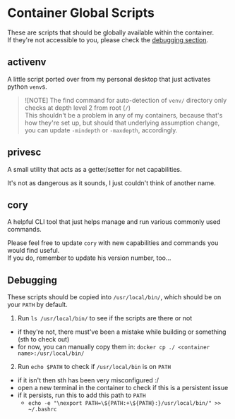 # Container Global Scripts

These are scripts that should be globally available within the container.\
If they're not accessible to you, please check the [debugging section](#debugging).

## activenv

A little script ported over from my personal desktop that just activates python `venv`s.

>![NOTE]
>The find command for auto-detection of `venv/` directory only checks at depth level 2 from root (`/`)\
>This shouldn't be a problem in any of my containers, because that's how they're set up, but should that underlying assumption change, you can update `-mindepth` or `-maxdepth`, accordingly.

## privesc

A small utility that acts as a getter/setter for net capabilities.

It's not as dangerous as it sounds, I just couldn't think of another name.

## cory

A helpful CLI tool that just helps manage and run various commonly used commands.

Please feel free to update `cory` with new capabilities and commands you would find useful.\
If you do, remember to update his version number, too...

## Debugging

These scripts should be copied into `/usr/local/bin/`, which should be on your `PATH` by default.

1. Run `ls /usr/local/bin/` to see if the scripts are there or not
  - if they're not, there must've been a mistake while building or something (sth to check out)
  - for now, you can manually copy them in: `docker cp ./ <container name>:/usr/local/bin/`
2. Run `echo $PATH` to check if `/usr/local/bin` is on `PATH`
  - if it isn't then sth has been very misconfigured :/
  - open a new terminal in the container to check if this is a persistent issue
  - if it persists, run this to add this path to `PATH`
    - `echo -e "\nexport PATH=\${PATH:+\${PATH}:}/usr/local/bin/" >> ~/.bashrc`
